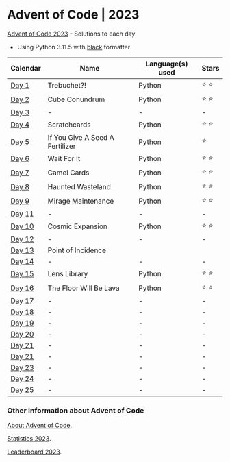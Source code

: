 # Advent of Code | 2023

[Advent of Code 2023](https://adventofcode.com/2023) - Solutions to each day

- Using Python 3.11.5 with [black](https://github.com/psf/black) formatter

| Calendar                                       | Name                            | Language(s) used | Stars         |
| ---------------------------------------------- | ------------------------------- | ---------------- | ------------- |
| [Day 1](https://adventofcode.com/2023/day/1)   | Trebuchet?!                     | Python           | :star: :star: |
| [Day 2](https://adventofcode.com/2023/day/2)   | Cube Conundrum                  | Python           | :star: :star: |
| [Day 3](https://adventofcode.com/2023/day/3)   | -                               | -                | -             |
| [Day 4](https://adventofcode.com/2023/day/4)   | Scratchcards                    | Python           | :star: :star: |
| [Day 5](https://adventofcode.com/2023/day/5)   | If You Give A Seed A Fertilizer | Python           | :star:        |
| [Day 6](https://adventofcode.com/2023/day/6)   | Wait For It                     | Python           | :star: :star: |
| [Day 7](https://adventofcode.com/2023/day/7)   | Camel Cards                     | Python           | :star: :star: |
| [Day 8](https://adventofcode.com/2023/day/8)   | Haunted Wasteland               | Python           | :star: :star: |
| [Day 9](https://adventofcode.com/2023/day/9)   | Mirage Maintenance              | Python           | :star: :star: |
| [Day 11](https://adventofcode.com/2023/day/10) | -                               | -                | -             |
| [Day 10](https://adventofcode.com/2023/day/11) | Cosmic Expansion                | Python           | :star: :star: |
| [Day 12](https://adventofcode.com/2023/day/12) | -                               | -                | -             |
| [Day 13](https://adventofcode.com/2023/day/13) | Point of Incidence              |
| [Day 14](https://adventofcode.com/2023/day/14) | -                               | -                | -             |
| [Day 15](https://adventofcode.com/2023/day/15) | Lens Library                    | Python           | :star: :star: |
| [Day 16](https://adventofcode.com/2023/day/16) | The Floor Will Be Lava          | Python           | :star: :star: |
| [Day 17](https://adventofcode.com/2023/day/17) | -                               | -                | -             |
| [Day 18](https://adventofcode.com/2023/day/18) | -                               | -                | -             |
| [Day 19](https://adventofcode.com/2023/day/19) | -                               | -                | -             |
| [Day 20](https://adventofcode.com/2023/day/20) | -                               | -                | -             |
| [Day 21](https://adventofcode.com/2023/day/21) | -                               | -                | -             |
| [Day 21](https://adventofcode.com/2023/day/22) | -                               | -                | -             |
| [Day 23](https://adventofcode.com/2023/day/23) | -                               | -                | -             |
| [Day 24](https://adventofcode.com/2023/day/24) | -                               | -                | -             |
| [Day 25](https://adventofcode.com/2023/day/25) | -                               | -                | -             |

### Other information about **Advent of Code**

[About Advent of Code](https://adventofcode.com/2023/about).

[Statistics 2023](https://adventofcode.com/2023/stats).

[Leaderboard 2023](https://adventofcode.com/2023/leaderboard).
